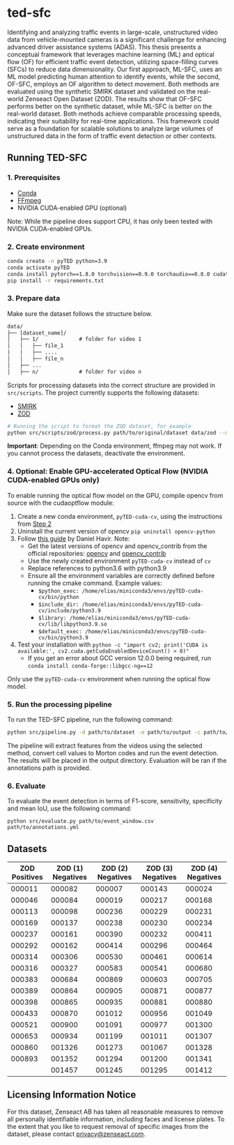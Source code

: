 # ted-sfc

Identifying and analyzing traffic events in large-scale, unstructured video data from vehicle-mounted cameras is a significant challenge for enhancing advanced driver assistance systems (ADAS). This thesis presents a conceptual framework that leverages machine learning (ML) and optical flow (OF) for efficient traffic event detection, utilizing space-filling curves (SFCs) to reduce data dimensionality. Our first approach, ML-SFC, uses an ML model predicting human attention to identify events, while the second, OF-SFC, employs an OF algorithm to detect movement. Both methods are evaluated using the synthetic SMIRK dataset and validated on the real-world Zenseact Open Dataset (ZOD). The results show that OF-SFC performs better on the synthetic dataset, while ML-SFC is better on the real-world dataset. Both methods achieve comparable processing speeds, indicating their suitability for real-time applications. This framework could serve as a foundation for scalable solutions to analyze large volumes of unstructured data in the form of traffic event detection or other contexts.

## Running TED-SFC

### 1. Prerequisites

- [Conda](https://docs.anaconda.com/free/miniconda/index.html)
- [FFmpeg](https://ffmpeg.org/download.html)
- NVIDIA CUDA-enabled GPU (optional)

Note: While the pipeline does support CPU, it has only been tested with NVIDIA CUDA-enabled GPUs.

### 2. Create environment

```bash
conda create -n pyTED python=3.9
conda activate pyTED
conda install pytorch==1.8.0 torchvision==0.9.0 torchaudio==0.8.0 cudatoolkit=11.1 -c pytorch -c conda-forge
pip install -r requirements.txt
```

### 3. Prepare data

Make sure the dataset follows the structure below.

```txt
data/
├── [dataset_name]/
│   ├── 1/             # folder for video 1
│   │   ├── file_1
|   |   ├── ....
│   │   ├── file_n
│   ├── ...
│   ├── n/             # folder for video n
```

Scripts for processing datasets into the correct structure are provided in `src/scripts`. The project currently supports the following datasets:

- [SMIRK](https://www.ai.se/en/labs/data-factory/datasets/smirk-dataset)
- [ZOD](https://www.zod.zenseact.com)

```bash
# Running the script to format the ZOD dataset, for example
python src/scripts/zod/process.py path/to/original/dataset data/zod --mode random --nr-videos 10
```

**Important**: Depending on the Conda environment, ffmpeg may not work. If you cannot process the datasets, deactivate the environment.

### 4. Optional: Enable GPU-accelerated Optical Flow (NVIDIA CUDA-enabled GPUs only)

To enable running the optical flow model on the GPU, compile opencv from source with the cudaoptflow module:

1. Create a new conda environment, `pyTED-cuda-cv`, using the instructions from [Step 2](#2-create-environment)
1. Uninstall the current version of opencv `pip uninstall opencv-python`
1. Follow [this guide](https://danielhavir.com/notes/install-opencv/) by Daniel Havir. Note:
    - Get the latest versions of opencv and opencv_contrib from the official repositories: [opencv](https://github.com/opencv/opencv/releases) and [opencv_contrib](https://github.com/opencv/opencv_contrib/tags)
    - Use the newly created environment `pyTED-cuda-cv` instead of `cv`
    - Replace references to python3.6 with python3.9
    - Ensure all the environment variables are correctly defined before running the cmake command. Example values:
        - `$python_exec: /home/elias/miniconda3/envs/pyTED-cuda-cv/bin/python`
        - `$include_dir: /home/elias/miniconda3/envs/pyTED-cuda-cv/include/python3.9`
        - `$library: /home/elias/miniconda3/envs/pyTED-cuda-cv/lib/libpython3.9.so`
        - `$default_exec: /home/elias/miniconda3/envs/pyTED-cuda-cv/bin/python3.9`
1. Test your installation with `python -c "import cv2; print('CUDA is available:', cv2.cuda.getCudaEnabledDeviceCount() > 0)"`
    - If you get an error about GCC version 12.0.0 being required, run `conda install conda-forge::libgcc-ng==12`

Only use the `pyTED-cuda-cv` environment when running the optical flow model.

### 5. Run the processing pipeline

To run the TED-SFC pipeline, run the following command:

```bash
python src/pipeline.py -d path/to/dataset -o path/to/output -c path/to/config.yml -m [mlnet | transalnet | tasednet | optical-flow] [--cpu] [--annotations-path=path/to/annotations]
```

The pipeline will extract features from the videos using the selected method, convert cell values to Morton codes and run the event detection. The results will be placed in the output directory. Evaluation will be ran if the annotations path is provided.

### 6. Evaluate

To evaluate the event detection in terms of F1-score, sensitivity, specificity and mean IoU, use the following command:

`python src/evaluate.py path/to/event_window.csv path/to/annotations.yml`

## Datasets

| ZOD Positives | ZOD (1) Negatives | ZOD (2) Negatives | ZOD (3) Negatives | ZOD (4) Negatives |
| ------------- | ----------------- | ----------------- | ----------------- | ----------------- |
| 000011        | 000082            | 000007            | 000143            | 000024            |
| 000046        | 000084            | 000019            | 000217            | 000168            |
| 000113        | 000098            | 000236            | 000229            | 000231            |
| 000169        | 000137            | 000238            | 000230            | 000234            |
| 000237        | 000161            | 000390            | 000232            | 000411            |
| 000292        | 000162            | 000414            | 000296            | 000464            |
| 000314        | 000306            | 000530            | 000461            | 000614            |
| 000316        | 000327            | 000583            | 000541            | 000680            |
| 000383        | 000684            | 000869            | 000603            | 000705            |
| 000389        | 000864            | 000905            | 000871            | 000877            |
| 000398        | 000865            | 000935            | 000881            | 000880            |
| 000433        | 000870            | 001012            | 000956            | 001049            |
| 000521        | 000900            | 001091            | 000977            | 001300            |
| 000653        | 000934            | 001199            | 001011            | 001307            |
| 000860        | 001326            | 001273            | 001067            | 001328            |
| 000893        | 001352            | 001294            | 001200            | 001341            |
|               | 001457            | 001245            | 001295            | 001412            |

## Licensing Information Notice

For this dataset, Zenseact AB has taken all reasonable measures to remove all personally identifiable information, including faces and license plates. To the extent that you like to request removal of specific images from the dataset, please contact privacy@zenseact.com.

